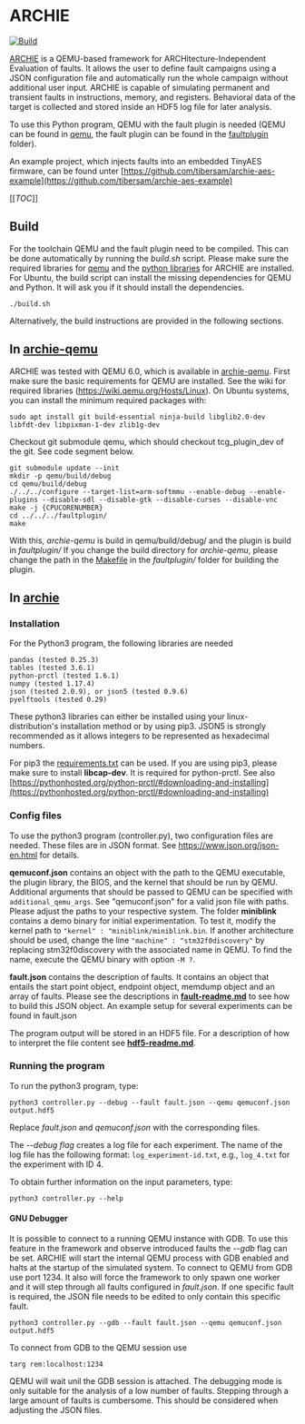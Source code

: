 # ARCHIE

[![Build](https://github.com/Fraunhofer-AISEC/archie/actions/workflows/build.yml/badge.svg)](https://github.com/Fraunhofer-AISEC/archie/actions/workflows/build.yml)

[ARCHIE](https://fdtc.deib.polimi.it/FDTC21/slides/session%201%20-%20paper%203.pdf) is a QEMU-based framework for ARCHitecture-Independent Evaluation of faults.
It allows the user to define fault campaigns using a JSON configuration file and automatically run the whole campaign without additional user input.
ARCHIE is capable of simulating permanent and transient faults in instructions, memory, and registers.
Behavioral data of the target is collected and stored inside an HDF5 log file for later analysis.

To use this Python program, QEMU with the fault plugin is needed (QEMU can be found in [qemu](https://github.com/Fraunhofer-AISEC/archie-qemu), the fault plugin can be found in the [faultplugin](faultplugin) folder).

An example project, which injects faults into an embedded TinyAES firmware, can be found unter [https://github.com/tibersam/archie-aes-example](https://github.com/tibersam/archie-aes-example)

[[_TOC_]]

## Build

For the toolchain QEMU and the fault plugin need to be compiled. This can be done automatically by running the *build.sh* script.
Please make sure the required libraries for [qemu](https://wiki.qemu.org/Hosts/Linux) and the [python libraries](#installation) for ARCHIE are installed.
For Ubuntu, the build script can install the missing dependencies for QEMU and Python. It will ask you if it should install the dependencies.
```
./build.sh
```
Alternatively, the build instructions are provided in the following sections.

## In [archie-qemu](https://github.com/Fraunhofer-AISEC/archie-qemu)

ARCHIE was tested with QEMU 6.0, which is available in [archie-qemu](https://github.com/Fraunhofer-AISEC/archie-qemu).
First make sure the basic requirements for QEMU are installed. See the wiki for required libraries (https://wiki.qemu.org/Hosts/Linux).
On Ubuntu systems, you can install the minimum required packages with:
```
sudo apt install git build-essential ninja-build libglib2.0-dev libfdt-dev libpixman-1-dev zlib1g-dev
```

Checkout git submodule qemu, which should checkout tcg_plugin_dev of the git. See code segment below.

```
git submodule update --init
mkdir -p qemu/build/debug
cd qemu/build/debug
./../../configure --target-list=arm-softmmu --enable-debug --enable-plugins --disable-sdl --disable-gtk --disable-curses --disable-vnc
make -j {CPUCORENUMBER}
cd ../../../faultplugin/
make
```

With this, *archie-qemu* is build in qemu/build/debug/ and the plugin is build in *faultplugin/*
If you change the build directory for *archie-qemu*, please change the path in the [Makefile](faultplugin/Makefile) in the *faultplugin/* folder for building the plugin.

## In [archie](https://github.com/Fraunhofer-AISEC/archie)

### Installation

For the Python3 program, the following libraries are needed
```
pandas (tested 0.25.3)
tables (tested 3.6.1)
python-prctl (tested 1.6.1)
numpy (tested 1.17.4)
json (tested 2.0.9), or json5 (tested 0.9.6)
pyelftools (tested 0.29)
```
These python3 libraries can either be installed using your linux-distribution's installation method or by using pip3.
JSON5 is strongly recommended as it allows integers to be represented as hexadecimal numbers.

For pip3 the [requirements.txt](requirements.txt) can be used.
If you are using pip3, please make sure to install **libcap-dev**. It is required for python-prctl. See also [https://pythonhosted.org/python-prctl/#downloading-and-installing](https://pythonhosted.org/python-prctl/#downloading-and-installing)

### Config files

To use the python3 program (controller.py), two configuration files are needed. These files are in JSON format. See https://www.json.org/json-en.html for details.

**qemuconf.json** contains an object with the path to the QEMU executable, the plugin library, the BIOS, and the kernel that should be run by QEMU. Additional arguments that should be passed to QEMU can be specified with `additional_qemu_args`. See "qemuconf.json" for a valid json file with paths. Please adjust the paths to your respective system. The folder **miniblink** contains a demo binary for initial experimentation. To test it, modify the kernel path to ``"kernel" : "miniblink/miniblink.bin``. If another architecture should be used, change the line ``"machine" : "stm32f0discovery"`` by replacing stm32f0discovery with the associated name in QEMU. To find the name, execute the QEMU binary with option ``-M ?``.

**fault.json** contains the description of faults. It contains an object that entails the start point object, endpoint object, memdump object and an array of faults. 
Please see the descriptions in [**fault-readme.md**](fault-readme.md) to see how to build this JSON object. An example setup for several experiments can be found in fault.json

The program output will be stored in an HDF5 file. For a description of how to interpret the file content see [**hdf5-readme.md**](hdf5-readme.md).

### Running the program

To run the python3 program, type:
```
python3 controller.py --debug --fault fault.json --qemu qemuconf.json output.hdf5
```
Replace *fault.json* and *qemuconf.json* with the corresponding files.

The *--debug flag* creates a log file for each experiment. The name of the log file has the following format: ``log_experiment-id.txt``, e.g., ``log_4.txt`` for the experiment with ID 4.

To obtain further information on the input parameters, type:
```
python3 controller.py --help
```

#### GNU Debugger

It is possible to connect to a running QEMU instance with GDB. To use this feature in the framework and observe introduced faults the *--gdb* flag can be set.
ARCHIE will start the internal QEMU process with GDB enabled and halts at the startup of the simulated system. To connect to QEMU from GDB use port 1234.
It also will force the framework to only spawn one worker and it will step through all faults configured in *fault.json*. If one specific fault is required, the JSON file needs to be edited to only contain this specific fault.
```
python3 controller.py --gdb --fault fault.json --qemu qemuconf.json output.hdf5
```
To connect from GDB to the QEMU session use
```
targ rem:localhost:1234
```
QEMU will wait unil the GDB session is attached. The debugging mode is only suitable for the analysis of a low number of faults. Stepping through a large amount of faults is cumbersome. This should be considered when adjusting the JSON files.

